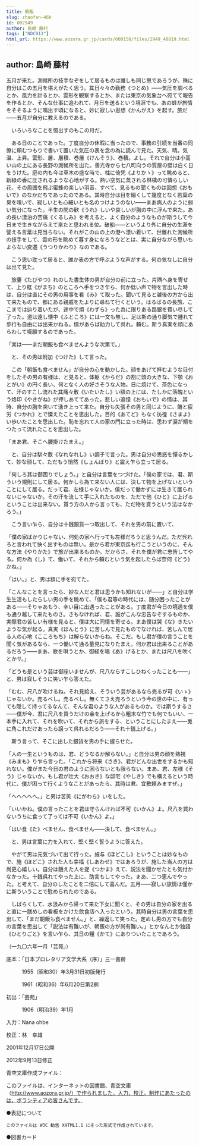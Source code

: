 ```yaml
---
title: 朝飯
slug: zhaofan-46b
id: 002949
author: 島崎 藤村
tags: ["NDC913"]
html_url: https://www.aozora.gr.jp/cards/000158/files/2949_48819.html
---
```


## author: 島崎 藤村

五月が来た。測候所の技手なぞをして居るものは誰しも同じ思であろうが、殊に自分はこの五月を堪えがたく思う。其日々々の勤務《つとめ》――気圧を調べるとか、風力を計るとか、雲形を観察するとか、または東京の気象台へ宛てて報告を作るとか、そんな仕事に追われて、月日を送るという境涯でも、あの蛙が旅情をそそるように鳴出す頃になると、妙に寂しい思想《かんがえ》を起す。旅だ――五月が自分に教えるのである。

　いろいろなことを憶出すのもこの月だ。

　ある日のことであった。丁度自分の休暇に当ったので、事務の引続を当番の同僚に頼むつもりで書いて置いた気圧の表を念の為に読んで見た。天気、晴。気温、上昇。雲形、層、層積、巻層《けんそう》、巻積。よし。それで自分は小高い山の上にある長野の測候所を出た。善光寺から七八町向うの質屋の壁は白く日をうけた。庭の内も今は草木の盛な時で、柱に倚凭《よりかゝ》って眺めると、新緑の香に圧されるような心地がする。熱い空気に蒸される林檎の可憐らしい花、その周囲を飛ぶ蜜蜂の楽しい羽音、すべて、見るもの聞くものは回想《おもいで》のなかだちであったのである。其時自分は目を細くして幾度となく若葉の臭を嗅いで、寂しいとも心細いとも名のつけようのない――まあ病人のように弱い気分になった。半生の間の歓《うれ》しいや哀しいが胸の中に浮んで来た。あの長い漂泊の苦痛《くるしみ》を考えると、よく自分のようなものが斯うして今日まで生きながらえて来たと思われる位。破船――というより外に自分の生涯を譬える言葉は見当らない。それがこの山の上の港へ漂い着いて、世離れた測候所の技手をして、雲の形を眺めて暮す身になろうなどとは、実に自分ながら思いもよらない変遷《うつりかわり》なのである。

　こう思い耽って居ると、誰か表の方で呼ぶような声がする。何の気なしに自分は出て見た。

　旅窶《たびやつ》れのした書生体の男が自分の前に立った。片隅へ身を寄せて、上り框《がまち》のところへ手をつき乍ら、何か低い声で物を言出した時は、自分は直にその男の用事を看《み》て取った。聞いて見ると越後の方から出て来たもので、都にある親戚をたよりに尋ねて行くという。はるばるの長旅、ここまでは辿り着いたが、途中で煩《わずら》った為に限りある路銀を費い尽して了った。道は遠し懐中《ふところ》には一文も無し、足は斯の通り脚気で腫れて歩行も自由には出来かねる。情があらば助力して呉れ。頼む。斯う真実を顔にあらわして嘆願するのであった。

「実は――まだ朝飯も食べませんような次第で。」

　と、その男は附加《つけた》して言った。

　この「朝飯も食べません」が自分の心を動かした。顔をあげて拝むような目付をしたその男の有様は、と見ると、体躯《からだ》の割に頭の大きな、下顎《おとがい》の円く長い、何となく人の好さそうな人物。日に焼けて、茶色になって、汗のすこし流れた其痛々敷《いたいたし》い額の上には、たしかに落魄という烙印《やきがね》が押しあててあった。悲しい追憶《おもいで》の情は、其時、自分の胸を突いて湧き上って来た。自分も矢張その男と同じように、饑と疲労《つかれ》とで慄えたことを思出した。目的《あてど》もなく彷徨《さまよ》い歩いたことを思出した。恥を忘れて人の家の門に立った時は、思わず涙が頬をつたって流れたことを思出した。

「まあ君、そこへ腰掛けたまえ。」

　と、自分は馴々敷《なれなれし》い調子で言った。男は自分の思惑を憚るかして、妙な顔して、ただもう悄然《しょんぼり》と震え乍ら立って居る。

「何しろ其は御困りでしょう。」と自分は言葉をつづけた。「僕の家では、君、斯ういう規則にして居る。何かしら為て来ない人には、決して物を上げないということにして居る。だって君、左様じゃないか。僕だって働かずには生きて居られないじゃないか。その汗を流して手に入れたものを、ただで他《ひと》に上げるということは出来ない。貰う方の人から言っても、ただ物を貰うという法はなかろう。」

　こう言い乍ら、自分は十銭銀貨一つ取出して、それを男の前に置いて、

「僕の家ばかりじゃない、何処の家へ行っても左様だろうと思うんだ。ただ呉れろと言われて快く出すものは無い。是から君が東京迄も行こうというのに、そんな方法《やりかた》で旅が出来るものか。だからさ、それを僕が君に忠告してやる。何か為《し》て、働いて、それから頼むという気を起したらば奈何《どう》かね。」

「はい。」と、男は額に手を宛てた。

「こんなことを言ったら、妙な人だと君は思うかも知れないが――」と自分は学生生活もしたらしい男の手を眺めて、「僕も君等の時代には、随分困ったことがある――そりゃあもう、辛い目に出遇ったことがある。丁度君が今日の境遇を僕も通り越して来たものさ。さもなければ、君、誰がこんな忠告なぞするものか、実際君の苦しい有様を見ると、僕は大に同情を寄せる。まあ僕は哭《な》きたいような気が起る。真実《ほんとう》に苦しんで見たものでなければ、苦しんで居る人の心地《こころもち》は解らないからね。そこだ。もし君が僕の言うことを聞く気があるなら、一つ働いて通る量見になりたまえ。何か君は出来ることがあるだろう――まあ、歌を唄うとか、御経を唱《あ》げるとか、または尺八を吹くとかサ。」

「どうも是という芸は御座いませんが、尺八ならすこしひねくったことも――」と、男は寂しそうに笑い乍ら答えた。

「むむ、尺八が吹けるね。それ見給え、そういう芸があるなら売るが可《いゝ》じゃないか。売るべし。売るべし。無くてさえ売ろうという今の世の中に、有っても隠して持ってるなんて、そんな君のような人があるものか。では斯うするさ――僕が今、君に尺八を買うだけの金を上げるから粗末な竹でも何でもいい、一本手に入れて、それを吹いて、それから旅をする、ということにしたまえ――兎に角これだけあったら譲って呉れるだろう――それ十銭上げる。」

　斯う言って、そこに出した銀貨を男の手に握らせた。

「人の一生というものは、君、どうなるか解らない。」と自分は男の顔を熟視《みまも》り乍ら言った。「これから将来《さき》、君がどんな出世をするかも知れない。僕がまた今日の君のように困らないとも限らない。まあ、君、左様《そう》じゃないか。もし君が壮大《おおき》な邸宅《やしき》でも構えるという時代に、僕が困って行くようなことがあったら、其時は君、宜敷頼みますぜ。」

「へへへへへ。」と男は苦笑《にがわら》いをした。

「いいかね。僕の言ったことを君は守らんければ不可《いかん》よ。尺八を買わないうちに食って了っては不可《いかん》よ。」

「はい食《た》べません、食べません――決して、食べません。」

　と、男は言葉に力を入れて、堅く堅く誓うように答えた。

　やがて男は元気づいて出て行った。施与《ほどこし》ということは妙なもので、施《ほどこ》された人も幸福《しあわせ》ではあろうが、施した当人の方は尚更心嬉しい。自分は饑えた人を捉《つかま》えて、説法を聞かせたとも気付かなかった。十銭呉れてやった上に、助言もしてやった。まあ、二つ恵んでやった。と考えて、自分のしたことを二倍にして喜んだ。五月――寂しい旅情は僅かに斯ういうことで慰められたのである。

　しばらくして、水汲みから帰って来た下女に聞くと、その男は自分の家を出ると直に一膳めしの看板をかけた飲食店へ入ったという。其時自分は男の言葉を思出して、「まだ朝飯も食べません。」と、繰返して笑った。定めし男の方でも自分の言葉を思出して「説法は有難いが、朝飯の方が尚有難い。」とかなんとか独語《ひとりごと》を言い乍ら、其日の糧《かて》にありついたことであろう。

（一九〇六年一月「芸苑」）













底本：「日本プロレタリア文学大系（序）」三一書房

　　　1955（昭和30）年3月31日初版発行

　　　1961（昭和36）年6月20日第2刷

初出：「芸苑」

　　　1906（明治39）年1月

入力：Nana ohbe

校正：林　幸雄

2001年12月17日公開

2012年9月13日修正

青空文庫作成ファイル：

このファイルは、インターネットの図書館、青空文庫（http://www.aozora.gr.jp/）で作られました。入力、校正、制作にあたったのは、ボランティアの皆さんです。











●表記について


	このファイルは W3C 勧告 XHTML1.1 にそった形式で作成されています。







●図書カード